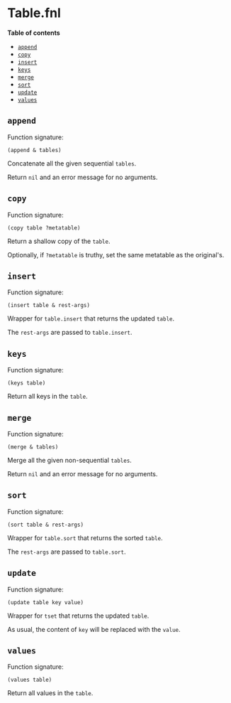 # Table.fnl

**Table of contents**

- [`append`](#append)
- [`copy`](#copy)
- [`insert`](#insert)
- [`keys`](#keys)
- [`merge`](#merge)
- [`sort`](#sort)
- [`update`](#update)
- [`values`](#values)

## `append`
Function signature:

```
(append & tables)
```

Concatenate all the given sequential `tables`.

Return `nil` and an error message for no arguments.

## `copy`
Function signature:

```
(copy table ?metatable)
```

Return a shallow copy of the `table`.

Optionally, if `?metatable` is truthy, set the same metatable as the original's.

## `insert`
Function signature:

```
(insert table & rest-args)
```

Wrapper for `table.insert` that returns the updated `table`.

The `rest-args` are passed to `table.insert`.

## `keys`
Function signature:

```
(keys table)
```

Return all keys in the `table`.

## `merge`
Function signature:

```
(merge & tables)
```

Merge all the given non-sequential `tables`.

Return `nil` and an error message for no arguments.

## `sort`
Function signature:

```
(sort table & rest-args)
```

Wrapper for `table.sort` that returns the sorted `table`.

The `rest-args` are passed to `table.sort`.

## `update`
Function signature:

```
(update table key value)
```

Wrapper for `tset` that returns the updated `table`.

As usual, the content of `key` will be replaced with the `value`.

## `values`
Function signature:

```
(values table)
```

Return all values in the `table`.


<!-- Generated with Fenneldoc 1.0.1-dev
     https://gitlab.com/andreyorst/fenneldoc -->
